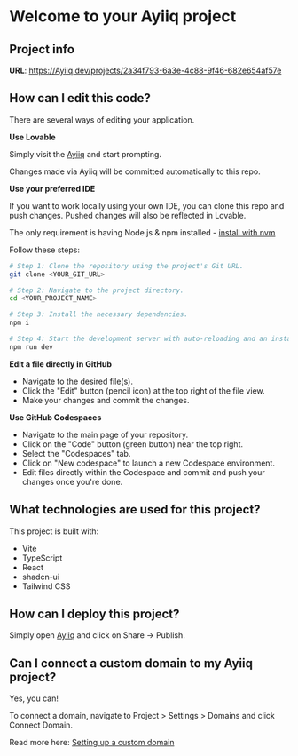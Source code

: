 # Welcome to your Ayiiq project

## Project info

**URL**: https://Ayiiq.dev/projects/2a34f793-6a3e-4c88-9f46-682e654af57e

## How can I edit this code?

There are several ways of editing your application.

**Use Lovable**

Simply visit the [Ayiiq](https://Ayiiq/projects/2a34f793-6a3e-4c88-9f46-682e654af57e) and start prompting.

Changes made via Ayiiq will be committed automatically to this repo.

**Use your preferred IDE**

If you want to work locally using your own IDE, you can clone this repo and push changes. Pushed changes will also be reflected in Lovable.

The only requirement is having Node.js & npm installed - [install with nvm](https://github.com/nvm-sh/nvm#installing-and-updating)

Follow these steps:

```sh
# Step 1: Clone the repository using the project's Git URL.
git clone <YOUR_GIT_URL>

# Step 2: Navigate to the project directory.
cd <YOUR_PROJECT_NAME>

# Step 3: Install the necessary dependencies.
npm i

# Step 4: Start the development server with auto-reloading and an instant preview.
npm run dev
```

**Edit a file directly in GitHub**

- Navigate to the desired file(s).
- Click the "Edit" button (pencil icon) at the top right of the file view.
- Make your changes and commit the changes.

**Use GitHub Codespaces**

- Navigate to the main page of your repository.
- Click on the "Code" button (green button) near the top right.
- Select the "Codespaces" tab.
- Click on "New codespace" to launch a new Codespace environment.
- Edit files directly within the Codespace and commit and push your changes once you're done.

## What technologies are used for this project?

This project is built with:

- Vite
- TypeScript
- React
- shadcn-ui
- Tailwind CSS

## How can I deploy this project?

Simply open [Ayiiq](https://Ayiiq/projects/2a34f793-6a3e-4c88-9f46-682e654af57e) and click on Share -> Publish.

## Can I connect a custom domain to my Ayiiq project?

Yes, you can!

To connect a domain, navigate to Project > Settings > Domains and click Connect Domain.

Read more here: [Setting up a custom domain](https://docs.Ayiiq.dev/features/custom-domain#custom-domain)
